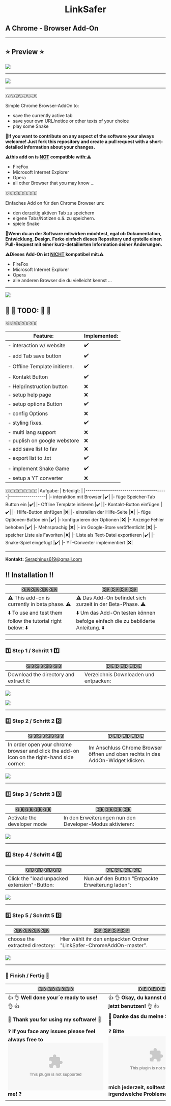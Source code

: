 # <p style="text-align: center;">LinkSafer</p>
## A Chrome - Browser Add-On
***
## :star: Preview :star:
![](https://github.com/sera619/LinkSafer-ChromeAddOn/blob/main/src/img/LinkSafer_2.png)
***
![](https://github.com/sera619/LinkSafer-ChromeAddOn/blob/main/src/img/Screenshot.png)
***
:gb::gb::gb::gb:

Simple Chrome Browser-AddOn to: 

- save the currently active tab
- save your own URL/notice or other texts of your choice
- play some Snake 

:memo:**If you want to contribute on any aspect of the software your always welcome! Just fork this repository and create a pull request with a short-detailed information about your changes.**

**:warning:**this add on is **<ins>NOT</ins>** compatible with:**:warning:**

- FireFox
- Microsoft Internet Explorer
- Opera
- all other Browser that you may know ... 

:de::de::de::de: 

Einfaches Add on für den Chrome Browser um:

- den derzeitig aktiven Tab zu speichern 
- eigene Tabs/Notizen o.ä. zu speichern.
- spiele Snake

:memo:**Wenn du an der Software mitwirken möchtest, egal ob Dokumentation, Entwicklung, Design. Forke einfach dieses Repository und erstelle einen Pull-Request mit einer kurz-detailierten Information deiner Änderungen.**

**:warning:**Dieses Add-On ist **<ins>NICHT</ins>** kompatibel mit:**:warning:**

- FireFox
- Microsoft Internet Explorer
- Opera
- alle anderen Browser die du vielleicht kennst ...

***

![](https://github.com/sera619/LinkSafer-ChromeAddOn-New/blob/main/img/LinkSafer_2.png)

## :triangular_flag_on_post: :memo: TODO: :memo: :triangular_flag_on_post:

:gb::gb::gb::gb:

|Feature:                     |Implemented:      |
|-----------------------------|------------------|
|- interaction w/ website     |:heavy_check_mark:|
|- add Tab save button        |:heavy_check_mark:|
|- Offline Template initieren.|:heavy_check_mark:|
|- Kontakt Button             |:heavy_check_mark:|
|- Help/instruction button    |:x:               |
|- setup help page            |:x:               |
|- setup options Button       |:heavy_check_mark:|
|- config Options             |:x:               |
|- styling fixes.             |:heavy_check_mark:|
|- multi lang support         |:x:               |
|- puplish on google webstore |:x:               |
|- add save list to fav       |:x:               |
|- export list to .txt        |:heavy_check_mark:|
|- implement Snake Game       |:heavy_check_mark:|
|- setup a YT converter       |:x:               |

:de::de::de::de:
|Aufgabe:                                | Erledigt:        |
|----------------------------------------|------------------|
|- interaktion mit Browser               |:heavy_check_mark:|
|- füge Speicher-Tab Button ein          |:heavy_check_mark:|
|- Offline Template initieren            |:heavy_check_mark:|
|- Kontakt-Button einfügen               |:heavy_check_mark:|
|- Hilfe-Button einfügen                 |:x:|
|- einstellen der Hilfe-Seite            |:x:|
|- füge Optionen-Button ein              |:heavy_check_mark:|
|- konfigurieren der Optionen            |:x:|
|- Anzeige Fehler behoben                |:heavy_check_mark:|
|- Mehrsprachig                          |:x:|
|- im Google-Store veröffentlicht        |:x:|
|- speicher Liste als Favoriten          |:x:|
|- Liste als Text-Datei exportieren      |:heavy_check_mark:|
|- Snake-Spiel eingefügt                 |:heavy_check_mark:|
|- YT-Converter implementiert            |:x:|

***
**Kontakt:**
Seraphinus619@gmail.com

## :bangbang: Installation :bangbang:

|:gb::gb::gb::gb:                      |:de::de::de::de:                      |
|--------------------------------------|--------------------------------------|
|:warning: This add-on is currently in beta phase. :warning: | :warning: Das Add-On befindet sich zurzeit in der Beta-Phase. :warning:|
|:arrow_down: To use and test them follow the tutorial right below: :arrow_down: | :arrow_down: Um das Add-On testen können befolge einfach die zu bebilderte Anleitung. :arrow_down: |

***
### :one: Step 1 / Schritt 1 :one:

|:gb::gb::gb::gb:   |:de::de::de::de:|
|-------------------|----------------|
|Download the directory and extract it:| Verzeichnis Downloaden und entpacken:|

![](https://user-images.githubusercontent.com/67480273/122171649-41341480-ce80-11eb-8086-15b1a567d489.png)

![](https://user-images.githubusercontent.com/67480273/122171691-4b561300-ce80-11eb-935d-c858aea38a97.png)

***
### :two: Step 2 / Schritt 2 :two:

|:gb::gb::gb::gb:|:de::de::de::de:|
|----------------|----------------|
|In order open your chrome browser and click the add-on icon on the right-hand side corner:|Im Anschluss Chrome Browser öffnen und oben rechts in das AddOn-Widget klicken.|

![](https://user-images.githubusercontent.com/67480273/122172347-f5ce3600-ce80-11eb-8d0b-7ac68c121548.png)

***
### :three: Step 3 / Schritt 3 :three:

|:gb::gb::gb::gb:|:de::de::de::de:|
|----------------|----------------|
|Activate the developer mode|In den Erweiterungen nun den Developer-Modus aktivieren:|

![](https://user-images.githubusercontent.com/67480273/122172463-0da5ba00-ce81-11eb-90c9-986307c2f61c.png)

***
### :four: Step 4 / Schritt 4 :four:


|:gb::gb::gb::gb:|:de::de::de::de:|
|----------------|----------------|
|Click the "load unpacked extension"-Button:|Nun auf den Button "Entpackte Erweiterung laden":|

![](https://user-images.githubusercontent.com/67480273/122172582-2f9f3c80-ce81-11eb-8bd8-4ddc3177144c.png)

***
### :five: Step 5 / Schritt 5 :five:

|:gb::gb::gb::gb:|:de::de::de::de:|
|----------------|----------------|
|choose the extracted directory:|Hier wählt ihr den entpackten Ordner "LinkSafer-ChromeAddOn-master". |

![](https://user-images.githubusercontent.com/67480273/122173010-99b7e180-ce81-11eb-92a2-6aa631aa6c41.png)

***
### :checkered_flag: Finish / Fertig :checkered_flag:

|:gb::gb::gb::gb:|:de::de::de::de:|
|----------------|----------------|
|:+1: :ok_hand: **Well done your´e ready to use!** :ok_hand: :+1:|:+1: :ok_hand: **Okay, du kannst das Add-On jetzt benutzen!** :ok_hand: :+1:|
|:pray: **Thank you for using my software!** :pray:|:pray: **Danke das du meine Software nutzt!** :pray:|
|:question: **If you face any issues please feel always free to ![contact](seraphinus619@gmail.com) me!** :question:|:question: **Bitte ![kontaktiere](seraphinus619@gmail.com)  mich jederzeit, solltest du irgendwelche Probleme haben!** :question:|
